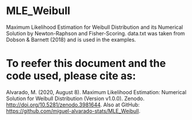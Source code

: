 # MLE_Weibull
Maximum Likelihood Estimation for Weibull Distribution and its Numerical Solution by Newton-Raphson and Fisher-Scoring.
data.txt was taken from Dobson & Barnett (2018) and is used in the examples.

# To reefer this document and the code used, please cite as:
Alvarado, M. (2020, August 8). Maximum Likelihood Estimation: Numerical Solution for Weibull Distribution (Version v1.0.0). Zenodo. http://doi.org/10.5281/zenodo.3981644. Also at GitHub: https://github.com/miguel-alvarado-stats/MLE_Weibull.
